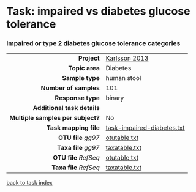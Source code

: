 # Task: impaired vs diabetes glucose tolerance
### Impaired or type 2 diabetes glucose tolerance categories

| | |
| ------------------------: |-----------------------------------------------------------|
| **Project**           | [Karlsson 2013]( ../docs/karlsson.html )       |
| **Topic area**                | Diabetes                                                |
| **Sample type**               | human stool                                         |
| **Number of samples**         | 101                                         |
| **Response type**             | binary                                           |
| **Additional task details**   |                                   |
| **Multiple samples per subject?** | No |
| **Task mapping file**         | [task-impaired-diabetes.txt](../datasets/karlsson/task-impaired-diabetes.txt)                                 |
| **OTU file** *gg97*           | [otutable.txt](.NA)                             |
| **Taxa file** *gg97*          | [taxatable.txt](.NA)                          |
| **OTU file** *RefSeq*         | [otutable.txt](../datasets/karlsson/otutable.txt)                    |
| **Taxa file** *RefSeq*        | [taxatable.txt](../datasets/karlsson/taxatable.txt)                  |

[back to task index](../README.md)